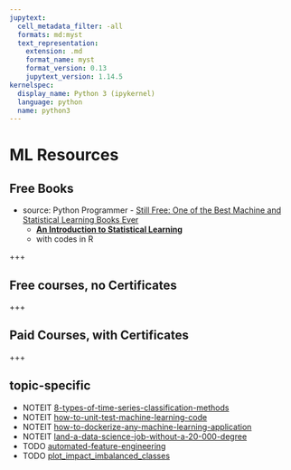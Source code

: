 ```yaml
---
jupytext:
  cell_metadata_filter: -all
  formats: md:myst
  text_representation:
    extension: .md
    format_name: myst
    format_version: 0.13
    jupytext_version: 1.14.5
kernelspec:
  display_name: Python 3 (ipykernel)
  language: python
  name: python3
---
```


# ML Resources

## Free Books

* source: Python Programmer - [Still Free: One of the Best Machine and Statistical Learning Books Ever](https://www.youtube.com/watch?v=M4sHIrIX_wY)
    * [**An Introduction to Statistical Learning**](https://trevorhastie.github.io/ISLR/)
    * with codes in R

+++

## Free courses, no Certificates

+++

## Paid Courses, with Certificates

+++

## topic-specific

- NOTEIT [8-types-of-time-series-classification-methods](https://medium.com/mlearning-ai/all-8-types-of-time-series-classification-methods-2c8e4b323ea2)
- NOTEIT [how-to-unit-test-machine-learning-code](https://thenerdstation.medium.com/how-to-unit-test-machine-learning-code-57cf6fd81765)
- NOTEIT [how-to-dockerize-any-machine-learning-application](https://towardsdatascience.com/how-to-dockerize-any-machine-learning-application-f78db654c601)
- NOTEIT [land-a-data-science-job-without-a-20-000-degree](https://medium.com/@nick-tan/land-a-data-science-job-without-a-20-000-degree-a-comprehensive-learning-path-abfbb1101022)
- TODO [automated-feature-engineering](https://towardsdatascience.com/automated-feature-engineering-in-python-5733426530bf)
- TODO [plot_impact_imbalanced_classes](https://imbalanced-learn.org/stable/auto_examples/applications/plot_impact_imbalanced_classes.html)
